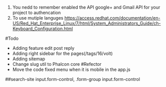 1. You nedd to remember enabled the API google+ and Gmail API for your project to authencation
2. To use mutiple languges https://access.redhat.com/documentation/en-US/Red_Hat_Enterprise_Linux/7/html/System_Administrators_Guide/ch-Keyboard_Configuration.html

#Todo
 - Adding feature edit post reply
 - Adding right sidebar for the pages(/tags/16/volt)
 - Adding sitemap
 - Change slug util to  Phalcon core
#Refector
- Move the code fixed menu when it is mobile in the app.js

##search-site input.form-control, .form-group input.form-control
